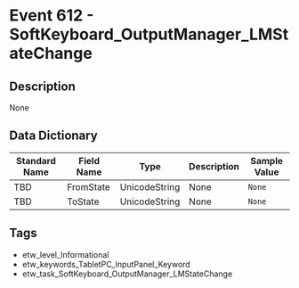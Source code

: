 # Event 612 - SoftKeyboard_OutputManager_LMStateChange

## Description
None

## Data Dictionary
|Standard Name|Field Name|Type|Description|Sample Value|
|---|---|---|---|---|
|TBD|FromState|UnicodeString|None|`None`|
|TBD|ToState|UnicodeString|None|`None`|

## Tags
* etw_level_Informational
* etw_keywords_TabletPC_InputPanel_Keyword
* etw_task_SoftKeyboard_OutputManager_LMStateChange
